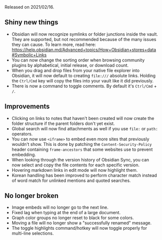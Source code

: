 Released on 2021/02/16.

## Shiny new things

- Obsidian will now recognize symlinks or folder junctions inside the vault. They are supported, but not recommended because of the many issues they can cause. To learn more, read here: https://help.obsidian.md/Advanced+topics/How+Obsidian+stores+data#Symbolic+Links
- You can now change the sorting order when browsing community plugins by alphabetical, initial release, or download count.
- When you drag and drop files from your native file explorer into Obsidian, it will now default to creating `file:///` absolute links. Holding the `Ctrl/Cmd` key will copy the files into your vault like it did previously.
- There is now a command to toggle comments. By default it's `Ctrl/Cmd` + `/`.

## Improvements

- Clicking on links to notes that haven't been created will now create the folder structure if the parent folders don't yet exist.
- Global search will now find attachments as well if you use `file:` or `path:` operators.
- You can now use `<iframe>` to embed even more sites that previously wouldn't show. This is done by patching the `Content-Security-Policy` header containing `frame-ancestors` that some websites use to prevent embedding.
- When looking through the version history of Obsidian Sync, you can now select and copy the file contents for each specific version.
- Hovering markdown links in edit mode will now highlight them.
- Korean handling has been improved to perform character match instead of word match for unlinked mentions and quoted searches.

## No longer broken

- Image embeds will no longer go to the next line.
- Fixed lag when typing at the end of a large document.
- Graph color groups no longer reset to black for some colors.
- Moving a file will no longer show a "successfully renamed" message.
- The toggle highlights command/hotkey will now toggle properly for multi-line selections.
